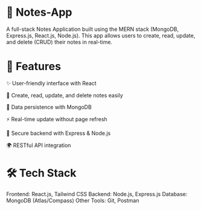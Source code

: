 # 📝 Notes-App

A full-stack Notes Application built using the MERN stack (MongoDB, Express.js, React.js, Node.js).
This app allows users to create, read, update, and delete (CRUD) their notes in real-time.

# 🚀 Features

✨ User-friendly interface with React

📌 Create, read, update, and delete notes easily

💾 Data persistence with MongoDB

⚡ Real-time update without page refresh

🔐 Secure backend with Express & Node.js

🌍 RESTful API integration

# 🛠️ Tech Stack

Frontend: React.js, Tailwind CSS
Backend: Node.js, Express.js
Database: MongoDB (Atlas/Compass)
Other Tools: Git, Postman